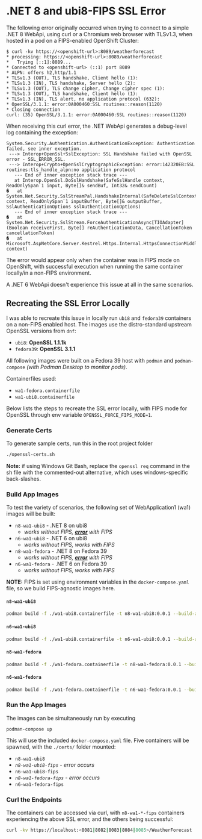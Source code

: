 # .NET 8 and ubi8-FIPS SSL Error

The following error originally occurred when trying to connect to a simple
.NET 8 WebApi, using curl or a Chromium web browser with TLSv1.3, when hosted in a pod
on a FIPS-enabled OpenShift Cluster:

```
$ curl -kv https://<openshift-url>:8089/weatherforecast
* processing: https://<openshift-url>:8089/weatherforecast
*   Trying [::1]:8089...
* Connected to <openshift-url> (::1) port 8089
* ALPN: offers h2,http/1.1
* TLSv1.3 (OUT), TLS handshake, Client hello (1):
* TLSv1.3 (IN), TLS handshake, Server hello (2):
* TLSv1.3 (OUT), TLS change cipher, Change cipher spec (1):
* TLSv1.3 (OUT), TLS handshake, Client hello (1):
* TLSv1.3 (IN), TLS alert, no application protocol (632):
* OpenSSL/3.1.1: error:0A000460:SSL routines::reason(1120)
* Closing connection
curl: (35) OpenSSL/3.1.1: error:0A000460:SSL routines::reason(1120)
```

When receiving this curl error, the .NET WebApi generates a debug-level log containing the exception:

```
System.Security.Authentication.AuthenticationException: Authentication failed, see inner exception.
 ---> Interop+OpenSsl+SslException: SSL Handshake failed with OpenSSL error - SSL_ERROR_SSL.
 ---> Interop+Crypto+OpenSslCryptographicException: error:142320EB:SSL routines:tls_handle_alpn:no application protocol
   --- End of inner exception stack trace ---
   at Interop.OpenSsl.DoSslHandshake(SafeSslHandle context, ReadOnlySpan`1 input, Byte[]& sendBuf, Int32& sendCount)
�   at System.Net.Security.SslStreamPal.HandshakeInternal(SafeDeleteSslContext& context, ReadOnlySpan`1 inputBuffer, Byte[]& outputBuffer, SslAuthenticationOptions sslAuthenticationOptions)
   --- End of inner exception stack trace ---
�   at System.Net.Security.SslStream.ForceAuthenticationAsync[TIOAdapter](Boolean receiveFirst, Byte[] reAuthenticationData, CancellationToken cancellationToken)
�   at Microsoft.AspNetCore.Server.Kestrel.Https.Internal.HttpsConnectionMiddleware.OnConnectionAsync(ConnectionContext context)
```

The error would appear only when the container was in FIPS mode on OpenShift,
with successful execution when running the same container locally/in a non-FIPS environment.

A .NET 6 WebApi doesn't experience this issue at all in the same scenarios.

## Recreating the SSL Error Locally

I was able to recreate this issue in locally run `ubi8` and `fedora39` containers on a non-FIPS enabled host. 
The images use the distro-standard upstream OpenSSL versions from `dnf`: 

* `ubi8`: **OpenSSL 1.1.1k**
* `fedora39`: **OpenSSL 3.1.1**

All following images were built on a Fedora 39 host
with `podman` and `podman-compose` *(with Podman Desktop to monitor pods)*.

Containerfiles used:

* `wa1-fedora.containerfile`
* `wa1-ubi8.containerfile`

Below lists the steps to recreate the SSL error locally,
with FIPS mode for OpenSSL through env variable `OPENSSL_FORCE_FIPS_MODE=1`. 

### Generate Certs

To generate sample certs, run this in the root project folder

```sh
./openssl-certs.sh
```

**Note:** if using Windows Git Bash, replace the `openssl req` command in the
sh file with the commented-out alternative, which uses windows-specific back-slashes.

### Build App Images

To test the variety of scenarios, the following set of WebApplication1 (wa1) images will be built:

* `n8-wa1-ubi8` - .NET 8 on ubi8
  * *works without FIPS, **<u>error</u>** with FIPS*
* `n6-wa1-ubi8` - .NET 6 on ubi8
  * *works without FIPS, works with FIPS*
* `n8-wa1-fedora` - .NET 8 on Fedora 39
  * *works without FIPS, **<u>error</u>** with FIPS*
* `n6-wa1-fedora` - .NET 6 on Fedora 39
  * *works without FIPS, works with FIPS*
  
**NOTE:** FIPS is set using environment variables in the `docker-compose.yaml` file, so we build FIPS-agnostic images here.

#### `n8-wa1-ubi8`

```sh
podman build -f ./wa1-ubi8.containerfile -t n8-wa1-ubi8:0.0.1 --build-arg DOTNET_TARGET_VERSION="8" .
```

#### `n6-wa1-ubi8`

```sh
podman build -f ./wa1-ubi8.containerfile -t n6-wa1-ubi8:0.0.1 --build-arg DOTNET_TARGET_VERSION="6" .
```

#### `n8-wa1-fedora`

```sh
podman build -f ./wa1-fedora.containerfile -t n8-wa1-fedora:0.0.1 --build-arg DOTNET_TARGET_VERSION="8" .
```

#### `n6-wa1-fedora`

```sh
podman build -f ./wa1-fedora.containerfile -t n6-wa1-fedora:0.0.1 --build-arg DOTNET_TARGET_VERSION="6" .
```

### Run the App Images

The images can be simultaneously run by executing 

```
podman-compose up
```

This will use the included `docker-compose.yaml` file.
Five containers will be spawned, with the `./certs/` folder mounted:

* `n8-wa1-ubi8`
* *`n8-wa1-ubi8-fips` - error occurs*
* `n6-wa1-ubi8-fips`
* *`n8-wa1-fedora-fips` - error occurs*
* `n6-wa1-fedora-fips`

### Curl the Endpoints

The containers can be accessed via curl, with `n8-wa1-*-fips` containers experiencing
the above SSL error, and the others being successful:

```sh
curl -kv https://localhost:<8081|8082|8083|8084|8085>/WeatherForecast
```
